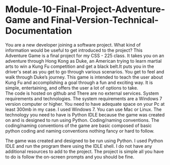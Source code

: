 # Module-10-Final-Project-Adventure-Game and Final-Version-Technical-Documentation
You are a new developer joining a software project. What kind of information would be useful to get introduced to the project?
This Adventure Game is a final project for my CSS - 225 class. It takes you on an adventure  through Hong Kong as Duke, an American trying to learn martial arts to win a Kung Fu competition and get a black belt.It puts you in the driver's seat as you get to go through various scenarios. You get to feel and walk through Duke’s journey.
This game is intended to teach the user about Kung Fu and accomplishing a goal through a fun and exciting way. It is simple, entertaining, and offers the user a lot of options to take.  
The code is hosted on github and 
There are no external services.
System requirements and technologies. The system requirements are a Windows 7 version computer or higher. You need to have adequate space on your Pc at least 300mb in my case. I used Windows 7. You can use Mac or Linux. The technology you need to have is Python IDLE because the game was created on and is designed to run using Python. 
Coding/naming conventions. The coding/naming conventions of the game are basic composed of basic python coding and naming conventions nothing fancy or hard to follow.




The game was created and designed to be run using Python. I used Python IDLE and run the program there using the IDLE shell. I do not have any additional resources to add to the project. The project is simple all you have to do is follow the on-screen prompts and you should be fine.
